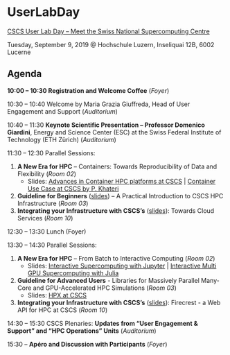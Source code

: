 # UserLabDay

[CSCS User Lab Day – Meet the Swiss National Supercomputing Centre](https://www.cscs.ch/events/upcoming-events/event-detail/cscs-user-lab-day-meet-the-swiss-national-supercomputing-centre-1/)

Tuesday, September 9, 2019 @ Hochschule Luzern, Inseliquai 12B, 6002 Lucerne

## Agenda

**10:00 – 10:30 Registration and Welcome Coffee** (*Foyer*)

10:30 – 10:40 Welcome by Maria Grazia Giuffreda, Head of User Engagement and Support (*Auditorium*)

10:40 – 11:30 **Keynote Scientific Presentation – Professor Domenico Giardini**, Energy and Science Center (ESC) at the Swiss Federal Institute of Technology (ETH Zürich) (*Auditorium*)

11:30 – 12:30 Parallel Sessions:

1. **A New Era for HPC** – Containers: Towards Reproducibility of Data and Flexibility (*Room 02*)
   * Slides: [Advances in Container HPC platforms at CSCS](https://github.com/eth-cscs/UserLabDay/blob/master/2019/slides/containers/containers_slides.pdf) | [Container Use Case at CSCS by P. Khateri](https://github.com/eth-cscs/UserLabDay/blob/master/2019/slides/containers/containers_pkhateri.pdf)
2. **Guideline for Beginners** ([slides](https://github.com/eth-cscs/UserLabDay/blob/master/2019/slides/Guidelines_for_Beginners/A_Practical_Introduction_to_CSCS_HPC_Infrastructure.pdf)) – A Practical Introduction to CSCS HPC Infrastructure (*Room 03*)
3. **Integrating your Infrastructure with CSCS’s**  ([slides](https://github.com/eth-cscs/UserLabDay/blob/master/2019/slides/Towards_Cloud_Services/Towards_cloud_services.pdf)): Towards Cloud Services (*Room 10*)

12:30 – 13:30 Lunch (Foyer)

13:30 – 14:30 Parallel Sessions:

1. **A New Era for HPC** – From Batch to Interactive Computing (*Room 02*)
   * Slides: [Interactive Supercomputing with Jupyter](https://github.com/eth-cscs/UserLabDay/blob/master/2019/slides/From_Batch_to_Interactive_Computing/CSCS_User_Lab_Day_2019_Jupyter.pdf) | [Interactive Multi GPU Supercomputing with Julia](https://github.com/eth-cscs/UserLabDay/blob/master/2019/slides/From_Batch_to_Interactive_Computing/CSCS_UserLabDay_2019_JuliaMultiGPU.pdf)
2. **Guideline for Advanced Users** - Libraries for Massively Parallel Many-Core and GPU-Accelerated HPC Simulations (*Room 03*)
    * Slides: [HPX at CSCS](https://github.com/eth-cscs/UserLabDay/blob/master/2019/slides/Guidelines_for_Advanced_Users/UserLabDay_HPX_201909.pdf)
3. **Integrating your Infrastructure with CSCS’s**  ([slides](https://github.com/eth-cscs/UserLabDay/blob/master/2019/slides/FirecREST/firecrest_slides.pdf)): Firecrest - a Web API for HPC at CSCS (*Room 10*)

14:30 – 15:30 CSCS Plenaries: **Updates from “User Engagement & Support” and “HPC Operations” Units** (*Auditorium*)

15:30 – **Apéro and Discussion with Participants** (*Foyer*)
